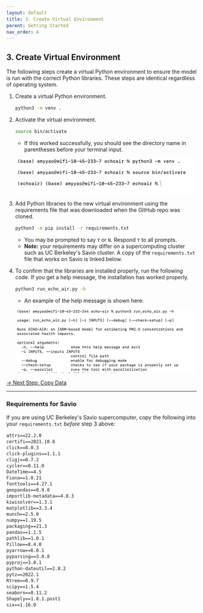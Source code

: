 ```yaml
---
layout: default
title: 3. Create Virtual Environment
parent: Getting Started
nav_order: 4
---
```


## 3. Create Virtual Environment

The following steps create a virtual Python environment to ensure the model is run with the correct Python libraries. These steps are identical regardless of operating system.

1. Create a virtual Python environment.

    ```bash
    python3 -m venv .
    ```

2. Activate the virtual environment.

    ```bash
    source bin/activate
    ```

    * If this worked successfully, you should see the directory name in parentheses before your terminal input.

    ![Activate venv screenshot](https://github.com/echo-air-model/echo-air-model.github.io/blob/main/assets/getting_started/mac_os/bin_activate_screenshot.png?raw=true)

3. Add Python libraries to the new virtual environment using the requirements file that was downloaded when the GitHub repo was cloned.

    ```bash
    python3 -m pip install -r requirements.txt
    ```

    * You may be prompted to say `Y` or `N`. Respond `Y` to all prompts.
    * **Note:** your requirements may differ on a supercomputing cluster such as UC Berkeley's Savio cluster. A copy of the `requirements.txt` file that works on Savio is linked below.

4. To confirm that the libraries are installed properly, run the following code. If you get a help message, the installation has worked properly.

    ```bash
    python3 run_echo_air.py -h
    ```

    * An example of the help message is shown here:

    ![Help message screenshot](https://github.com/echo-air-model/echo-air-model.github.io/blob/main/assets/getting_started/mac_os/virtual_environment_help_message.png?raw=true)

[→ Next Step: Copy Data](https://echo-air-model.github.io/docs/getting_started/copy_data.html)

---

### Requirements for Savio

If you are using UC Berkeley's Savio supercomputer, copy the following into your `requirements.txt` *before* step 3 above:

```text
attrs==22.2.0
certifi==2021.10.8
click==8.0.3
click-plugins==1.1.1
cligj==0.7.2
cycler==0.11.0
DateTime==4.5
Fiona==1.8.21
fonttools==4.27.1
geopandas==0.9.0
importlib-metadata==4.8.3
kiwisolver==1.3.1
matplotlib==3.3.4
munch==2.5.0
numpy==1.19.5
packaging==21.3
pandas==1.1.5
pathlib==1.0.1
Pillow==8.4.0
pyarrow==6.0.1
pyparsing==3.0.8
pyproj==3.0.1
python-dateutil==2.8.2
pytz==2022.1
Rtree==0.9.7
scipy==1.5.4
seaborn==0.11.2
Shapely==1.8.1.post1
six==1.16.0
